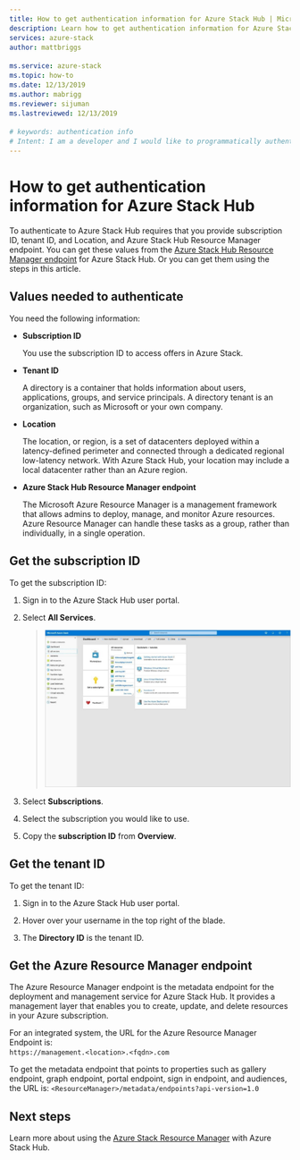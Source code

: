 ```yaml
---
title: How to get authentication information for Azure Stack Hub | Microsoft Docs
description: Learn how to get authentication information for Azure Stack Hub
services: azure-stack
author: mattbriggs

ms.service: azure-stack
ms.topic: how-to
ms.date: 12/13/2019
ms.author: mabrigg
ms.reviewer: sijuman
ms.lastreviewed: 12/13/2019

# keywords: authentication info
# Intent: I am a developer and I would like to programmatically authenticate to Azure Stack Hub.
---
```


# How to get authentication information for Azure Stack Hub

To authenticate to Azure Stack Hub requires that you provide subscription ID, tenant ID, and Location, and Azure Stack Hub Resource Manager endpoint. You can get these values from the [Azure Stack Hub Resource Manager endpoint](https://docs.microsoft.com/azure-stack/user/azure-stack-version-profiles-ruby?view=azs-1910#the-azure-stack-resource-manager-endpoint) for Azure Stack Hub. Or you can get them using the steps in this article.

## Values needed to authenticate

You need the following information:

-   **Subscription ID**  

    You use the subscription ID to access offers in Azure Stack.

-   **Tenant ID**

    A directory is a container that holds information about users, applications, groups, and service principals. A directory tenant is an organization, such as Microsoft or your own company.

-   **Location**

    The location, or region, is a set of datacenters deployed within a latency-defined perimeter and connected through a dedicated regional low-latency network. With Azure Stack Hub, your location may include a local datacenter rather than an Azure region.

-   **Azure Stack Hub Resource Manager endpoint**

    The Microsoft Azure Resource Manager is a management framework that allows admins to deploy, manage, and monitor Azure resources. Azure Resource Manager can handle these tasks as a group, rather than individually, in a single operation.

## Get the subscription ID

To get the subscription ID:

1.  Sign in to the Azure Stack Hub user portal.

2.  Select **All Services**.

    > ![Azure Stack hub auth info subscription ID tenant ID](./media/authenticate-azure-stack-hub/azure-stack-hub-auth-info.png)

3.  Select **Subscriptions**.

4.  Select the subscription you would like to use.

5.  Copy the **subscription ID** from **Overview**.

## Get the tenant ID

To get the tenant ID:

1.  Sign in to the Azure Stack Hub user portal.

2.  Hover over your username in the top right of the blade.

3.  The **Directory ID** is the tenant ID.

## Get the Azure Resource Manager endpoint

The Azure Resource Manager endpoint is the metadata endpoint for the deployment and management service for Azure Stack Hub. It provides a management layer that enables you to create, update, and delete resources in your Azure subscription.

For an integrated system, the URL for the Azure Resource Manager Endpoint is:<br>`https://management.<location>.<fqdn>.com`

To get the metadata endpoint that points to properties such as gallery endpoint, graph endpoint, portal endpoint, sign in endpoint, and audiences, the URL is: `<ResourceManager>/metadata/endpoints?api-version=1.0`

## Next steps

Learn more about using the [Azure Stack Resource Manager](https://docs.microsoft.com/azure-stack/user/azure-stack-version-profiles?view=azs-1910) with Azure Stack Hub.

